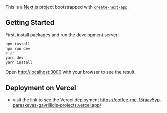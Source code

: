 This is a [Next.js](https://nextjs.org/) project bootstrapped with [`create-next-app`](https://github.com/vercel/next.js/tree/canary/packages/create-next-app).

## Getting Started

First, install packages and run the development server:

```bash
npm install 
npm run dev
# or
yarn dev
yarn install
```
Open [http://localhost:3000](http://localhost:3000) with your browser to see the result.

## Deployment on Vercel
- visit the link to see the Vercel deployment 
https://coffee-me-15raav5yp-paraskevas-gavriilidis-projects.vercel.app/
